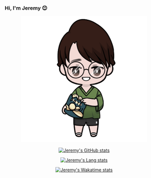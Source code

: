 ### Hi, I'm Jeremy 😊

<div align="center">

<img src="./jermytan.png" alt="Jeremy" width="400" />

<br/>

[![Jeremy's GitHub stats](https://github-readme-stats.vercel.app/api?username=JermyTan&show_icons=true&hide_title=true&title_color=0366d6)](https://github.com/anuraghazra/github-readme-stats)
  
[![Jeremy's Lang stats](https://github-readme-stats.vercel.app/api/top-langs?username=JermyTan&langs_count=6&layout=compact&title_color=0366d6)](https://github.com/anuraghazra/github-readme-stats)
  
[![Jeremy's Wakatime stats](https://github-readme-stats.vercel.app/api/wakatime?username=JermyTan&layout=compact&title_color=0366d6)](https://github.com/anuraghazra/github-readme-stats)

</div>

<!--
**JermyTan/jermytan** is a ✨ _special_ ✨ repository because its `README.md` (this file) appears on your GitHub profile.

Here are some ideas to get you started:

- 🔭 I’m currently working on ...
- 🌱 I’m currently learning ...
- 👯 I’m looking to collaborate on ...
- 🤔 I’m looking for help with ...
- 💬 Ask me about ...
- 📫 How to reach me: ...
- 😄 Pronouns: ...
- ⚡ Fun fact: ...
-->

